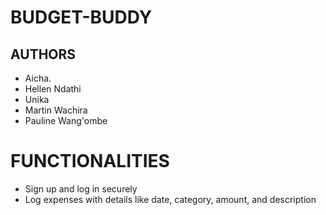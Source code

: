 # BUDGET-BUDDY

## AUTHORS

- Aicha.
- Hellen Ndathi
- Unika
- Martin Wachira
- Pauline Wang'ombe

# FUNCTIONALITIES

- Sign up and log in securely
- Log expenses with details like date, category, amount, and description
